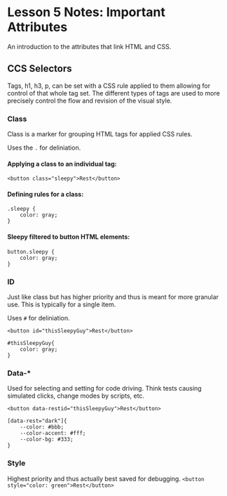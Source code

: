 # Lesson 5 Notes: Important Attributes
An introduction to the attributes that link HTML and CSS.
## CCS Selectors
Tags, h1, h3, p, can be set with a CSS rule applied to them allowing for control of that whole tag set. The different types of tags are used to more precisely control the flow and revision of the visual style.

### Class
Class is a marker for grouping HTML tags for applied CSS rules.

Uses the `.` for deliniation.

#### Applying a class to an individual tag:
`<button class="sleepy">Rest</button>`

#### Defining rules for a class:
    .sleepy {
        color: gray;
    }

#### Sleepy filtered to button HTML elements:
    button.sleepy {
        color: gray;
    }

### ID
Just like class but has higher priority and thus is meant for more granular use. This is typically for a single item.

Uses `#` for deliniation.

`<button id="thisSleepyGuy">Rest</button>`

    #thisSleepyGuy{
        color: gray;
    }

### Data-*
Used for selecting and setting for code driving. Think tests causing simulated clicks, change modes by scripts, etc.

`<button data-restid="thisSleepyGuy">Rest</button>`

    [data-rest="dark"]{
        --color: #bbb;
        --color-accent: #fff;
        --color-bg: #333;
    }

### Style
Highest priority and thus actually best saved for debugging.
`<button style="color: green">Rest</button>`
